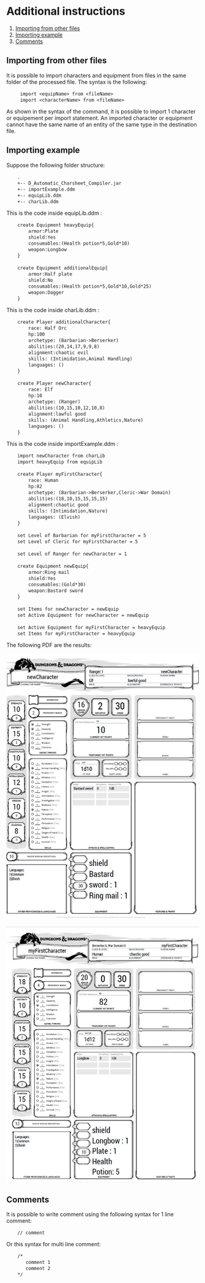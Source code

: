 # Additional instructions
1. [Importing from other files](#import)
2. [Importing example](#importExample)
2. [Comments](#comm)

## Importing from other files <a name = "import"/>
It is possible to import characters and equipment from files in the same 
folder of the processed file. The syntax is the following:
        
         import <equipName> from <fileName>
         import <characterName> from <fileName>

As shown in the syntax of the command, it is possible to import 1 character or equipement per import statement.
An imported character or equipment cannot have the same name of an entity of the same type
in the destination file.

## Importing example <a name= "importExample"/>

Suppose the following folder structure:

        .
        +-- D_Automatic_Charsheet_Compiler.jar
        +-- importExample.ddm
        +-- equipLib.ddm
        +-- charLib.ddm

This is the code inside equipLib.ddm :
        
        create Equipment heavyEquip{
            armor:Plate
            shield:Yes
            consumables:(Health potion*5,Gold*10)
            weapon:Longbow
        }
        
        create Equipment additionalEquip{
            armor:Half plate
            shield:No
            consumables:(Health potion*5,Gold*10,Gold*25)
            weapon:Dagger
        }

This is the code inside charLib.ddm :

        create Player additionalCharacter{
            race: Half Orc
            hp:100
            archetype: (Barbarian->Berserker)
            abilities:(20,14,17,9,9,8)
            alignment:chaotic evil
            skills: (Intimidation,Animal Handling)
            languages: ()
        }
        
        create Player newCharacter{
            race: Elf
            hp:10
            archetype: (Ranger)
            abilities:(10,15,10,12,10,8)
            alignment:lawful good
            skills: (Animal Handling,Athletics,Nature)
            languages: ()
        }

This is the code inside importExample.ddm :

        import newCharacter from charLib
        import heavyEquip from equipLib
        
        create Player myFirstCharacter{
            race: Human
            hp:82
            archetype: (Barbarian->Berserker,Cleric->War Domain)
            abilities:(18,10,15,15,15,15)
            alignment:chaotic good
            skills: (Intimidation,Nature)
            languages: (Elvish)
        }
        
        set Level of Barbarian for myFirstCharacter = 5
        set Level of Cleric for myFirstCharacter = 5
        
        set Level of Ranger for newCharacter = 1
        
        create Equipment newEquip{
            armor:Ring mail
            shield:Yes
            consumables:(Gold*30)
            weapon:Bastard sword
        }
        
        set Items for newCharacter = newEquip
        set Active Equipment for newCharacter = newEquip
        
        set Active Equipment for myFirstCharacter = heavyEquip
        set Items for myFirstCharacter = heavyEquip
        
The following PDF are the results:

![First character](./img/importedchar.JPG "First example")

 
![Second character](./img/importEx.JPG "Second example")   

        

## Comments <a name = "import"/>
It is possible to write comment using the following syntax for 1 line comment:

        // comment
        
Or this syntax for multi line comment:

        /* 
           comment 1
           comment 2
        */
